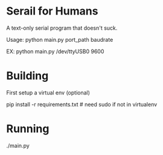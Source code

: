 # Serail for Humans

A text-only serial program that doesn't suck.

  Usage: python main.py port_path baudrate

  EX: python main.py /dev/ttyUSB0 9600

# Building

First setup a virtual env (optional)

  pip install -r requirements.txt # need sudo if not in virtualenv


# Running

./main.py



